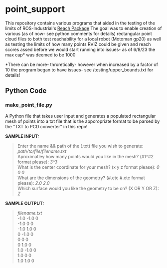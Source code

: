 # point_support

This repository contains various programs that aided in the testing of the limits of ROS-Industrial's [Reach Package](https://github.com/ros-industrial/reach_ros2) 
The goal was to enable creation of various (as of now- see python comments for details) rectangular point cloud files to both test reachability for a local robot (Motoman gp20) as well as testing the limits
of how many points RVIZ could be given and reach scores assed before we would start running into issues- as of 6/8/23 the max cap* was deemed to be 1000

*There can be more- throretically- however when increased by a factor of 10 the program began to have issues- see /testing/upper_bounds.txt for details!

## Python Code

### make_point_file.py
A Python file that takes user input and generates a populated rectangular mesh of points into a txt file that is the apporopriate format to be parsed by the "TXT to PCD converter" in this repo!

**SAMPLE INPUT:**
> Enter the name && path of the (.txt) file you wish to generate: *path/to/file/filename.txt*<br>
> Aproximatley how many points would you like in the mesh? (#1^#2 format please):  *3^3*<br>
> What is the center coordinate for your mesh? (x y z format please):  *0 0 0*<br>
> What are the dimensions of the geometry? (#.etc #.etc format please): *2.0 2.0*<br>
> Which surface would you like the geometry to be on? (X OR Y OR Z): *Z*<br>

**SAMPLE OUTPUT:**
> *filename.txt*<br>
> -1.0 -1.0 0<br>
> -1.0 0 0<br>
> -1.0 1.0 0<br>
> 0 -1.0 0<br>
> 0 0 0<br>
> 0 1.0 0<br>
> 1.0 -1.0 0<br>
> 1.0 0 0<br>
> 1.0 1.0 0 <br>
